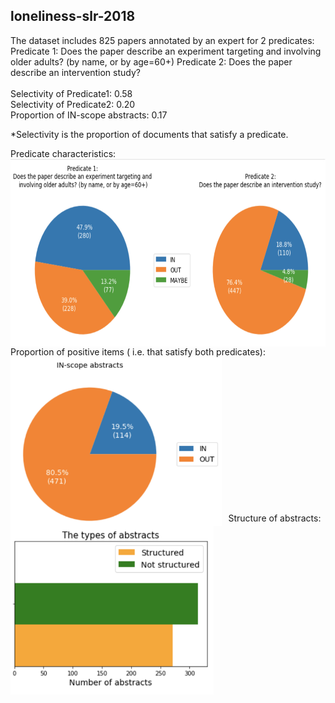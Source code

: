 ## loneliness-slr-2018

The dataset includes 825 papers annotated by an expert for 2 predicates: Predicate 1: Does the paper describe an experiment targeting and involving older adults? (by name, or by age=60+) Predicate 2: Does the paper describe an intervention study?
<br/> <br/>
Selectivity of Predicate1: 0.58<br/>
Selectivity of Predicate2: 0.20<br/>
Proportion of IN-scope abstracts: 0.17

*Selectivity is the proportion of documents that satisfy a predicate.

Predicate characteristics:
<img src="img/predicates.png"
     alt="Predicate characteristics"
     style="float: left; margin-right: 10px;"
     height="300"
     align="left"/>
     

<br/><br/><br/><br/><br/><br/><br/><br/><br/><br/><br/><br/><br/>
<div style="text-align: left"> Proportion of positive items ( i.e. that satisfy both predicates): </div>
<img src="img/in_scope.png"
     alt="Proportion of positive items"
     style="float: left; margin-right: 10px;"
     height="270"
     align="left"/>
     
     
<br/><br/><br/><br/><br/><br/><br/><br/><br/><br/><br/><br/><br/>
<div style="text-align: left"> Structure of abstracts: </div>
<img src="img/types.png"
     alt="Structure of abstracts"
     style="float: left; margin-right: 10px;"
     height="270"
     align="left"/>
